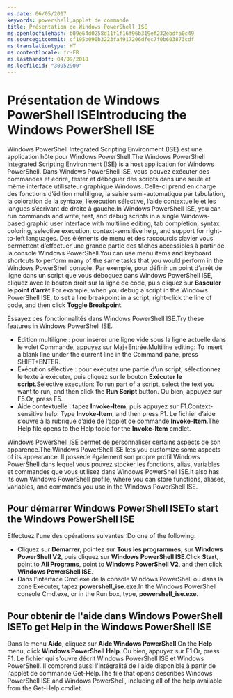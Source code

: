 ```yaml
---
ms.date: 06/05/2017
keywords: powershell,applet de commande
title: Présentation de Windows PowerShell ISE
ms.openlocfilehash: b09e64d0258d11f1f16f96b319ef232ebdfa0c49
ms.sourcegitcommit: cf195b090b3223fa4917206dfec7f0b603873cdf
ms.translationtype: HT
ms.contentlocale: fr-FR
ms.lasthandoff: 04/09/2018
ms.locfileid: "30952900"
---
```

# <a name="introducing-the-windows-powershell-ise"></a><span data-ttu-id="f24a9-103">Présentation de Windows PowerShell ISE</span><span class="sxs-lookup"><span data-stu-id="f24a9-103">Introducing the Windows PowerShell ISE</span></span>

<span data-ttu-id="f24a9-104">Windows PowerShell Integrated Scripting Environment (ISE) est une application hôte pour Windows PowerShell.</span><span class="sxs-lookup"><span data-stu-id="f24a9-104">The Windows PowerShell Integrated Scripting Environment (ISE) is a host application for Windows PowerShell.</span></span> <span data-ttu-id="f24a9-105">Dans Windows PowerShell ISE, vous pouvez exécuter des commandes et écrire, tester et déboguer des scripts dans une seule et même interface utilisateur graphique Windows. Celle-ci prend en charge des fonctions d’édition multiligne, la saisie semi-automatique par tabulation, la coloration de la syntaxe, l’exécution sélective, l’aide contextuelle et les langues s’écrivant de droite à gauche.</span><span class="sxs-lookup"><span data-stu-id="f24a9-105">In Windows PowerShell ISE, you can run commands and write, test, and debug scripts in a single Windows-based graphic user interface with multiline editing, tab completion, syntax coloring, selective execution, context-sensitive help, and support for right-to-left languages.</span></span> <span data-ttu-id="f24a9-106">Des éléments de menu et des raccourcis clavier vous permettent d’effectuer une grande partie des tâches accessibles à partir de la console Windows PowerShell.</span><span class="sxs-lookup"><span data-stu-id="f24a9-106">You can use menu items and keyboard shortcuts to perform many of the same tasks that you would perform in the Windows PowerShell console.</span></span> <span data-ttu-id="f24a9-107">Par exemple, pour définir un point d’arrêt de ligne dans un script que vous déboguez dans Windows PowerShell ISE, cliquez avec le bouton droit sur la ligne de code, puis cliquez sur **Basculer le point d’arrêt**.</span><span class="sxs-lookup"><span data-stu-id="f24a9-107">For example, when you debug a script in the Windows PowerShell ISE, to set a line breakpoint in a script, right-click the line of code, and then click **Toggle Breakpoint**.</span></span>

<span data-ttu-id="f24a9-108">Essayez ces fonctionnalités dans Windows PowerShell ISE.</span><span class="sxs-lookup"><span data-stu-id="f24a9-108">Try these features in Windows PowerShell ISE.</span></span>

- <span data-ttu-id="f24a9-109">Édition multiligne : pour insérer une ligne vide sous la ligne actuelle dans le volet Commande, appuyez sur Maj+Entrée.</span><span class="sxs-lookup"><span data-stu-id="f24a9-109">Multiline editing: To insert a blank line under the current line in the Command pane, press SHIFT+ENTER.</span></span>
- <span data-ttu-id="f24a9-110">Exécution sélective : pour exécuter une partie d’un script, sélectionnez le texte à exécuter, puis cliquez sur le bouton **Exécuter le script**.</span><span class="sxs-lookup"><span data-stu-id="f24a9-110">Selective execution: To run part of a script, select the text you want to run, and then click the **Run Script** button.</span></span> <span data-ttu-id="f24a9-111">Ou bien, appuyez sur F5.</span><span class="sxs-lookup"><span data-stu-id="f24a9-111">Or, press F5.</span></span>
- <span data-ttu-id="f24a9-112">Aide contextuelle : tapez **Invoke-Item**, puis appuyez sur F1.</span><span class="sxs-lookup"><span data-stu-id="f24a9-112">Context-sensitive help: Type **Invoke-Item**, and then press F1.</span></span> <span data-ttu-id="f24a9-113">Le fichier d’aide s’ouvre à la rubrique d’aide de l’applet de commande **Invoke-Item**.</span><span class="sxs-lookup"><span data-stu-id="f24a9-113">The Help file opens to the Help topic for the **Invoke-Item** cmdlet.</span></span>

<span data-ttu-id="f24a9-114">Windows PowerShell ISE permet de personnaliser certains aspects de son apparence.</span><span class="sxs-lookup"><span data-stu-id="f24a9-114">The Windows PowerShell ISE lets you customize some aspects of its appearance.</span></span> <span data-ttu-id="f24a9-115">Il possède également son propre profil Windows PowerShell dans lequel vous pouvez stocker les fonctions, alias, variables et commandes que vous utilisez dans Windows PowerShell ISE.</span><span class="sxs-lookup"><span data-stu-id="f24a9-115">It also has its own Windows PowerShell profile, where you can store functions, aliases, variables, and commands you use in the Windows PowerShell ISE.</span></span>

## <a name="to-start-the-windows-powershell-ise"></a><span data-ttu-id="f24a9-116">Pour démarrer Windows PowerShell ISE</span><span class="sxs-lookup"><span data-stu-id="f24a9-116">To start the Windows PowerShell ISE</span></span>

<span data-ttu-id="f24a9-117">Effectuez l'une des opérations suivantes :</span><span class="sxs-lookup"><span data-stu-id="f24a9-117">Do one of the following:</span></span>

- <span data-ttu-id="f24a9-118">Cliquez sur **Démarrer**, pointez sur **Tous les programmes**, sur **Windows PowerShell V2**, puis cliquez sur **Windows PowerShell ISE**.</span><span class="sxs-lookup"><span data-stu-id="f24a9-118">Click **Start**, point to **All Programs**, point to **Windows PowerShell V2**, and then click **Windows PowerShell ISE**.</span></span>
- <span data-ttu-id="f24a9-119">Dans l’interface Cmd.exe de la console Windows PowerShell ou dans la zone Exécuter, tapez **powershell_ise.exe**.</span><span class="sxs-lookup"><span data-stu-id="f24a9-119">In the Windows PowerShell console Cmd.exe, or in the Run box, type, **powershell_ise.exe**.</span></span>

## <a name="to-get-help-in-the-windows-powershell-ise"></a><span data-ttu-id="f24a9-120">Pour obtenir de l'aide dans Windows PowerShell ISE</span><span class="sxs-lookup"><span data-stu-id="f24a9-120">To get Help in the Windows PowerShell ISE</span></span>

<span data-ttu-id="f24a9-121">Dans le menu **Aide**, cliquez sur **Aide Windows PowerShell**.</span><span class="sxs-lookup"><span data-stu-id="f24a9-121">On the **Help** menu, click **Windows PowerShell Help**.</span></span> <span data-ttu-id="f24a9-122">Ou bien, appuyez sur F1.</span><span class="sxs-lookup"><span data-stu-id="f24a9-122">Or, press F1.</span></span> <span data-ttu-id="f24a9-123">Le fichier qui s'ouvre décrit Windows PowerShell ISE et Windows PowerShell. Il comprend aussi l'intégralité de l'aide disponible à partir de l'applet de commande Get-Help.</span><span class="sxs-lookup"><span data-stu-id="f24a9-123">The file that opens describes Windows PowerShell ISE and Windows PowerShell, including all of the help available from the Get-Help cmdlet.</span></span>